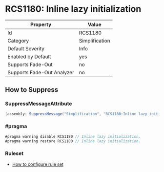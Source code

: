 # RCS1180: Inline lazy initialization

Property | Value
--- | ---
Id|RCS1180
Category|Simplification
Default Severity|Info
Enabled by Default|yes
Supports Fade\-Out|no
Supports Fade\-Out Analyzer|no

## How to Suppress

### SuppressMessageAttribute

```csharp
[assembly: SuppressMessage("Simplification", "RCS1180:Inline lazy initialization.", Justification = "<Pending>")]
```

### \#pragma

```csharp
#pragma warning disable RCS1180 // Inline lazy initialization.
#pragma warning restore RCS1180 // Inline lazy initialization.
```

### Ruleset

* [How to configure rule set](../HowToConfigureAnalyzers.md)

